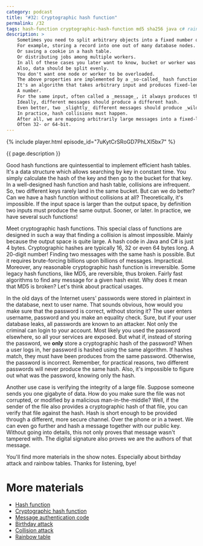 ```yaml
---
category: podcast
title: "#32: Cryptographic hash function"
permalink: /32
tags: hash-function cryptographic-hash-function md5 sha256 java c# rainbow-table birthday-attack
description: >
    Sometimes you need to split arbitrary objects into a fixed number of groups.
    For example, storing a record into one out of many database nodes.
    Or saving a cookie in a hash table.
    Or distributing jobs among multiple workers.
    In all of these cases you later want to know, bucket or worker was chosen.
    Also, data should be split evenly.
    You don't want one node or worker to be overloaded.
    The above properties are implemented by a _so-called_ hash function.
    It's an algorithm that takes arbitrary input and produces fixed-length output.
    A number.
    For the same input, often called a _message_, it always produces the same output, known as a hash.
    Ideally, different messages should produce a different hash.
    Even better, two _slightly_ different messages should produce _wildly_ different hash.
    In practice, hash collisions must happen.
    After all, we are mapping arbitrarily large messages into a fixed-length hash.
    Often 32- or 64-bit.
---
```


{% include player.html episode_id="7uKytCrSRoGD7PhLXI5bx7" %}

{{ page.description }}



Good hash functions are quintessential to implement efficient hash tables.
It's a data structure which allows searching by key in constant time.
You simply calculate the hash of the key and then go to the bucket for that key.
In a well-designed hash function and hash table, collisions are infrequent.
So, two different keys rarely land in the same bucket.
But can we do better?
Can we have a hash function without collisions at all?
Theoretically, it's impossible.
If the input space is larger than the output space, by definition two inputs must produce the same output.
Sooner, or later.
In practice, we have several such functions!

Meet cryptographic hash functions.
This special class of functions are designed in such a way that finding a collision is almost impossible.
Mainly because the output space is quite large.
A hash code in Java and C# is just 4 bytes.
Cryptographic hashes are typically 16, 32 or even 64 bytes long.
A 20-digit number!
Finding two messages with the same hash is possible.
But it requires brute-forcing billions upon billions of messages.
Impractical.
Moreover, any reasonable cryptographic hash function is irreversible.
Some legacy hash functions, like MD5, are reversible, thus broken.
Fairly fast algorithms to find any message for a given hash exist.
Why does it mean that MD5 is broken?
Let's think about practical usages.

In the old days of the Internet users' passwords were stored in plaintext in the database, next to user name.
That sounds obvious, how would you make sure that the password is correct, without storing it?
The user enters username, password and you make an equality check.
Sure, but if your user database leaks, all passwords are known to an attacker.
Not only the criminal can login to your account.
Most likely you used the password elsewhere, so all your services are exposed.
But what if, instead of storing the password, we **only** store a cryptographic hash of the password?
When a user logs in, her password is hashed using the same algorithm.
If hashes match, they must have been produces from the same password.
Otherwise, the password is incorrect.
Remember, for practical reasons, two different passwords will never produce the same hash.
Also, it's impossible to figure out what was the password, knowing only the hash.

Another use case is verifying the integrity of a large file.
Suppose someone sends you one gigabyte of data.
How do you make sure the file was not corrupted, or modified by a malicious man-in-the-middle?
Well, if the sender of the file also provides a cryptographic hash of that file, you can verify that file against the hash.
Hash is short enough to be provided through a different, more secure channel.
Over the phone or in a tweet.
We can even go further and hash a message together with our public key.
Without going into details, this not only proves that message wasn't tampered with.
The digital signature also proves we are the authors of that message.

You'll find more materials in the show notes.
Especially about birthday attack and rainbow tables.
Thanks for listening, bye!



# More materials

* [Hash function](https://en.wikipedia.org/wiki/Hash_function)
* [Cryptographic hash function](https://en.wikipedia.org/wiki/Cryptographic_hash_function)
* [Message authentication code](https://en.wikipedia.org/wiki/Message_authentication_code)
* [Birthday attack](https://en.wikipedia.org/wiki/Birthday_attack)
* [Collision attack](https://en.wikipedia.org/wiki/Collision_attack)
* [Rainbow table](https://en.wikipedia.org/wiki/Rainbow_table)


